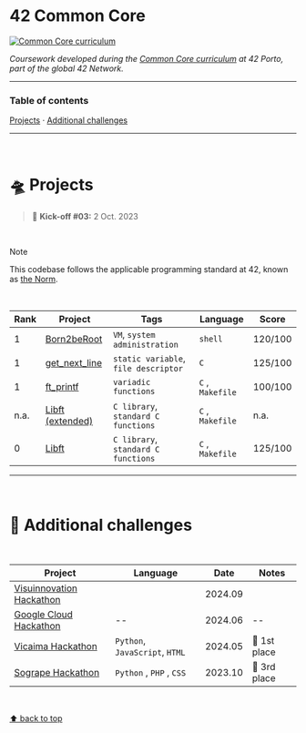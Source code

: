 # 42 Common Core
[![Common Core curriculum](https://img.shields.io/badge/42%20School-Common%20Core%20curriculum-%2315bbbb)](https://www.42porto.com/)

_Coursework developed during the [Common Core curriculum](https://42.fr/en/the-program/software-engineer-degree/) at 42 Porto, part of the global 42 Network._

___


### Table of contents
[Projects](#flying_saucer-projects) · [Additional challenges](#telescope-additional-challenges)

___

</br>

# :flying_saucer: Projects

> :rocket: **Kick-off #03:** 2 Oct. 2023

</br>

>[!NOTE]
>This codebase follows the applicable programming standard at 42, known as [the Norm](https://github.com/teresa-chow/42-common-core/blob/main/en_norm_v4_2023.pdf).

</br>

Rank | Project | Tags | Language | Score
--|--|--|--|--
1 | [Born2beRoot](https://github.com/teresa-chow/42-Born2beRoot) | `VM`, `system administration` | `shell` | 120/100
1 | [get_next_line](https://github.com/teresa-chow/42-get_next_line) | `static variable`, `file descriptor` | `C` | 125/100
1 | [ft_printf](https://github.com/teresa-chow/42-ft_printf) | `variadic functions` | `C` , `Makefile` | 100/100
n.a. | [Libft (extended)](https://github.com/teresa-chow/42-libft-extended) | `C library`, `standard C functions` | `C` , `Makefile` | n.a.
0 | [Libft](https://github.com/teresa-chow/42-libft) | `C library`, `standard C functions` | `C` , `Makefile` | 125/100

___

</br>

# :telescope: Additional challenges

</br>

Project | Language | Date | Notes
--|--|--|--
[Visuinnovation Hackathon]() | | 2024.09 |
[Google Cloud Hackathon](https://github.com/teresa-chow/42-hackathon-google-cloud) | -- | 2024.06 | --
[Vicaima Hackathon](https://github.com/teresa-chow/42-hackathon-vicaima) | `Python`, `JavaScript`, `HTML` | 2024.05 | :1st_place_medal: 1st place
[Sogrape Hackathon](https://github.com/teresa-chow/42-hackathon-sogrape) | `Python` , `PHP` , `CSS` | 2023.10 | :3rd_place_medal: 3rd place

</br>

[⬆ back to top](#42-common-core)
